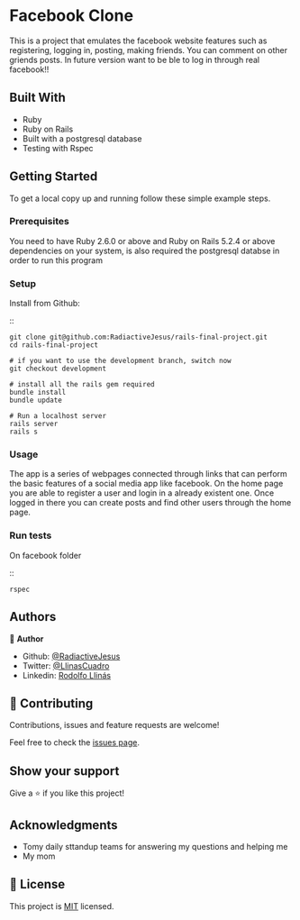 # Facebook Clone

This is a project that emulates the facebook website features such as registering, logging in, posting, making friends.
You can comment on other griends posts. In future version want to be ble to log in through real facebook!!

## Built With

- Ruby
- Ruby on Rails
- Built with a postgresql database
- Testing with Rspec


## Getting Started

To get a local copy up and running follow these simple example steps.

### Prerequisites

You need to have Ruby 2.6.0 or above and Ruby on Rails 5.2.4 or above dependencies on your system, is also required the postgresql databse in order to run this program

### Setup

Install from Github:

  ::

    git clone git@github.com:RadiactiveJesus/rails-final-project.git
    cd rails-final-project

    # if you want to use the development branch, switch now
    git checkout development

    # install all the rails gem required
    bundle install
    bundle update

    # Run a localhost server
    rails server
    rails s

### Usage

The app is a series of webpages connected through links that can perform the basic features of a social media app like facebook.
On the home page you are able to register a user and login in a already existent one.
Once logged in there you can create posts and find other users through the home page.

### Run tests
On facebook folder

  ::

    rspec

## Authors

👤 **Author**


- Github: [@RadiactiveJesus](https://github.com/RadiactiveJesus)
- Twitter: [@LlinasCuadro](https://twitter.com/LlinasCuadro)
- Linkedin: [Rodolfo Llinás](https://www.linkedin.com/in/rodolfo-llin%C3%A1s-691b50181/)

## 🤝 Contributing

Contributions, issues and feature requests are welcome!

Feel free to check the [issues page](issues/).

## Show your support

Give a ⭐️ if you like this project!

## Acknowledgments

- Tomy daily sttandup teams for answering my questions and helping me
- My mom

## 📝 License

This project is [MIT](lic.url) licensed.